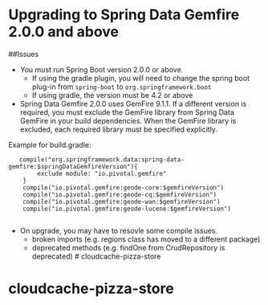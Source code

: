 # Upgrading to Spring Data Gemfire 2.0.0 and above

##Issues
* You must run Spring Boot version 2.0.0 or above. 
	* If using the gradle plugin, you will need to change the spring boot plug-in from `spring-boot` to `org.springframework.boot`
	* If using gradle, the version must be 4.2 or above
* Spring Data Gemfire 2.0.0 uses GemFire 9.1.1. If a different version is required, you must exclude the GemFire library from Spring Data GemFire in your build dependencies. When the GemFire library is excluded, each required library must be specified explicitly. 

Example for build.gradle:

```
   compile("org.springframework.data:spring-data-gemfire:$springDataGemfireVersion"){
		exclude module: "io.pivotal.gemfire"
	}
	compile("io.pivotal.gemfire:geode-core:$gemfireVersion")
	compile("io.pivotal.gemfire:geode-cq:$gemfireVersion")
	compile("io.pivotal.gemfire:geode-wan:$gemfireVersion")
	compile("io.pivotal.gemfire:geode-lucene:$gemfireVersion")
	
```

*  On upgrade, you may have to resovle some compile issues. 
	*  broken imports (e.g. regions class has moved to a different package)
	*  deprecated methods (e.g. findOne from CrudRepository is deprecated) # cloudcache-pizza-store
# cloudcache-pizza-store
